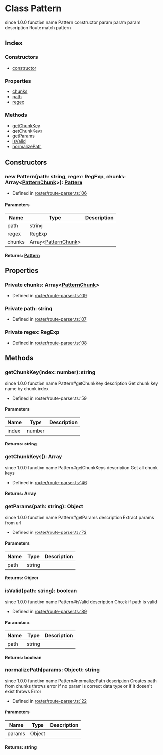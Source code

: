 # Class Pattern
 since 1.0.0 function  name Pattern constructor 
 param  param  param 
 description 
Route match pattern


## Index

### Constructors
* [constructor](_router_route_parser_.pattern.md#constructor)

### Properties
* [chunks](_router_route_parser_.pattern.md#chunks)
* [path](_router_route_parser_.pattern.md#path)
* [regex](_router_route_parser_.pattern.md#regex)

### Methods
* [getChunkKey](_router_route_parser_.pattern.md#getchunkkey)
* [getChunkKeys](_router_route_parser_.pattern.md#getchunkkeys)
* [getParams](_router_route_parser_.pattern.md#getparams)
* [isValid](_router_route_parser_.pattern.md#isvalid)
* [normalizePath](_router_route_parser_.pattern.md#normalizepath)

## Constructors

### new Pattern(path: string, regex: RegExp, chunks: Array<[PatternChunk](_router_route_parser_.patternchunk.md)>): [Pattern](_router_route_parser_.pattern.md)
  
* Defined in [router/route-parser.ts:106](https://github.com/igorzg/typeix/blob/master/src/router/route-parser.ts#L106)


#### Parameters

| Name | Type | Description |
| ---- | ---- | ---- |
| path | string|  |
| regex | RegExp|  |
| chunks | Array<[PatternChunk](_router_route_parser_.patternchunk.md)>|  |

#### Returns: [Pattern](_router_route_parser_.pattern.md)

## Properties

### Private chunks: Array<[PatternChunk](_router_route_parser_.patternchunk.md)>

* Defined in [router/route-parser.ts:109](https://github.com/igorzg/typeix/blob/master/src/router/route-parser.ts#L109)


### Private path: string

* Defined in [router/route-parser.ts:107](https://github.com/igorzg/typeix/blob/master/src/router/route-parser.ts#L107)


### Private regex: RegExp

* Defined in [router/route-parser.ts:108](https://github.com/igorzg/typeix/blob/master/src/router/route-parser.ts#L108)


## Methods

### getChunkKey(index: number): string
 since 1.0.0 function  name Pattern#getChunkKey description 
Get chunk key name by chunk index
  
* Defined in [router/route-parser.ts:159](https://github.com/igorzg/typeix/blob/master/src/router/route-parser.ts#L159)


#### Parameters

| Name | Type | Description |
| ---- | ---- | ---- |
| index | number|  |

#### Returns: string

### getChunkKeys(): Array<string>
 since 1.0.0 function  name Pattern#getChunkKeys
 description 
Get all chunk keys
  
* Defined in [router/route-parser.ts:146](https://github.com/igorzg/typeix/blob/master/src/router/route-parser.ts#L146)

#### Returns: Array<string>

### getParams(path: string): Object
 since 1.0.0 function  name Pattern#getParams description 
Extract params from url
  
* Defined in [router/route-parser.ts:172](https://github.com/igorzg/typeix/blob/master/src/router/route-parser.ts#L172)


#### Parameters

| Name | Type | Description |
| ---- | ---- | ---- |
| path | string|  |

#### Returns: Object

### isValid(path: string): boolean
 since 1.0.0 function  name Pattern#isValid description 
Check if path is valid
  
* Defined in [router/route-parser.ts:189](https://github.com/igorzg/typeix/blob/master/src/router/route-parser.ts#L189)


#### Parameters

| Name | Type | Description |
| ---- | ---- | ---- |
| path | string|  |

#### Returns: boolean

### normalizePath(params: Object): string
 since 1.0.0 function  name Pattern#normalizePath
 description 
Creates path from chunks throws error if no param is correct data type or if it dosen't exist
 throws Error
  
* Defined in [router/route-parser.ts:122](https://github.com/igorzg/typeix/blob/master/src/router/route-parser.ts#L122)


#### Parameters

| Name | Type | Description |
| ---- | ---- | ---- |
| params | Object|  |

#### Returns: string

